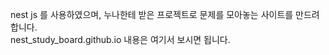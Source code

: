nest js 를 사용하였으며, 
누나한테 받은 프로젝트로 
문제를 모아놓는 사이트를 만드려합니다.<br />
nest_study_board.github.io
내용은 여기서 보시면 됩니다.
